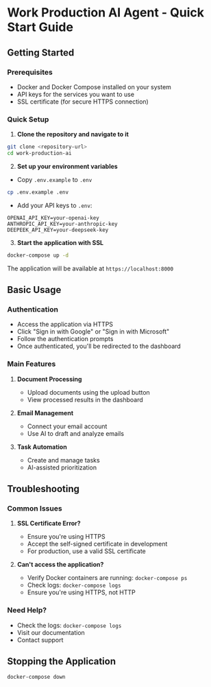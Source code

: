 # Work Production AI Agent - Quick Start Guide

## Getting Started

### Prerequisites
- Docker and Docker Compose installed on your system
- API keys for the services you want to use
- SSL certificate (for secure HTTPS connection)

### Quick Setup

1. **Clone the repository and navigate to it**
```bash
git clone <repository-url>
cd work-production-ai
```

2. **Set up your environment variables**
- Copy `.env.example` to `.env`
```bash
cp .env.example .env
```
- Add your API keys to `.env`:
```env
OPENAI_API_KEY=your-openai-key
ANTHROPIC_API_KEY=your-anthropic-key
DEEPEEK_API_KEY=your-deepseek-key
```

3. **Start the application with SSL**
```bash
docker-compose up -d
```

The application will be available at `https://localhost:8000`

## Basic Usage

### Authentication
- Access the application via HTTPS
- Click "Sign in with Google" or "Sign in with Microsoft"
- Follow the authentication prompts
- Once authenticated, you'll be redirected to the dashboard

### Main Features

1. **Document Processing**
   - Upload documents using the upload button
   - View processed results in the dashboard

2. **Email Management**
   - Connect your email account
   - Use AI to draft and analyze emails

3. **Task Automation**
   - Create and manage tasks
   - AI-assisted prioritization

## Troubleshooting

### Common Issues

1. **SSL Certificate Error?**
   - Ensure you're using HTTPS
   - Accept the self-signed certificate in development
   - For production, use a valid SSL certificate

2. **Can't access the application?**
   - Verify Docker containers are running: `docker-compose ps`
   - Check logs: `docker-compose logs`
   - Ensure you're using HTTPS, not HTTP

### Need Help?
- Check the logs: `docker-compose logs`
- Visit our documentation
- Contact support

## Stopping the Application
```bash
docker-compose down
